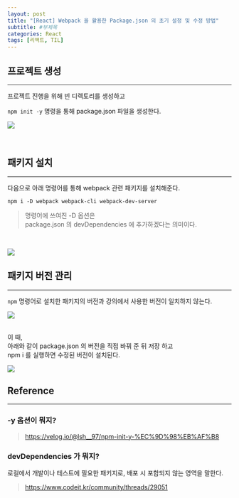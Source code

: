 ```yaml
---
layout: post
title: "[React] Webpack 을 활용한 Package.json 의 초기 설정 및 수정 방법"
subtitle: #부제목
categories: React
tags: [리액트, TIL]
---
```



## 프로젝트 생성
---

프로젝트 진행을 위해 빈 디렉토리를 생성하고 

`npm init -y` 명령을 통해 package.json 파일을 생성한다.

![](https://img1.daumcdn.net/thumb/R1280x0/?scode=mtistory2&fname=https%3A%2F%2Fblog.kakaocdn.net%2Fdn%2Fk0PCN%2FbtrXJq0121e%2Fg2HJuwMli8s3CHmXIUrkc1%2Fimg.png)

<br>

## 패키지 설치
---

다음으로 아래 명령어를 통해 webpack 관련 패키지를 설치해준다.
```
npm i -D webpack webpack-cli webpack-dev-server
```
> 명령어에 쓰여진 -D 옵션은<br>
package.json 의 devDependencies 에 추가하겠다는 의미이다.

<br>

![](https://img1.daumcdn.net/thumb/R1280x0/?scode=mtistory2&fname=https%3A%2F%2Fblog.kakaocdn.net%2Fdn%2FowtpQ%2FbtrXGTKo4X0%2FTLamDP94ZyVYa7aQz2co70%2Fimg.jpg)



## 패키지 버전 관리
---

`npm` 명령어로 설치한 패키지의 버전과 강의에서 사용한 버전이 일치하지 않는다.

![](https://img1.daumcdn.net/thumb/R1280x0/?scode=mtistory2&fname=https%3A%2F%2Fblog.kakaocdn.net%2Fdn%2Fb4w7ZS%2FbtrXGUWShnI%2FrK4nVZGf9KMF7mLspsWbO1%2Fimg.jpg)
<br>
<br>

이 때,<br>
아래와 같이 package.json 의 버전을 직접 바꿔 준 뒤 저장 하고<br>
npm i 를 실행하면 수정된 버전이 설치된다.

![](https://img1.daumcdn.net/thumb/R1280x0/?scode=mtistory2&fname=https%3A%2F%2Fblog.kakaocdn.net%2Fdn%2FchSxOV%2FbtrXIzDY7v6%2FYdei1VfiV3ezOjCqlaELbK%2Fimg.jpg)


## Reference
---
### -y 옵션이 뭐지?
> <https://velog.io/@lsh__97/npm-init-y-%EC%9D%98%EB%AF%B8>

### devDependencies 가 뭐지?
로컬에서 개발이나 테스트에 필요한 패키지로, 배포 시 포함되지 않는 영역을 말한다.
> <https://www.codeit.kr/community/threads/29051>